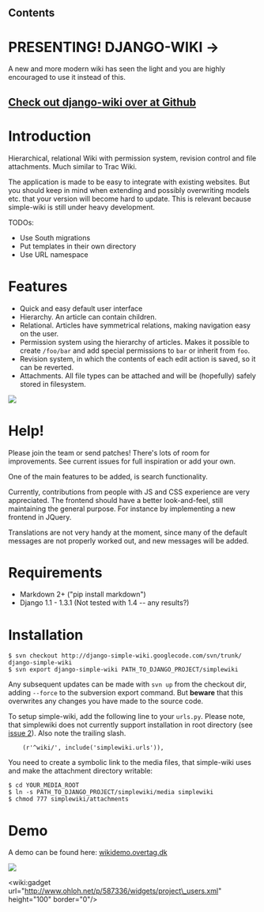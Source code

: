 ## Contents ##



# PRESENTING! DJANGO-WIKI -> #

A new and more modern wiki has seen the light and you are highly encouraged to use it instead of this.

## [Check out django-wiki over at Github](https://github.com/benjaoming/django-wiki) ##

# Introduction #
Hierarchical, relational Wiki with permission system, revision control and file attachments. Much similar to Trac Wiki.

The application is made to be easy to integrate with existing websites. But you should keep in mind when extending and possibly overwriting models etc. that your version will become hard to update. This is relevant because simple-wiki is still under heavy development.

TODOs:

  * Use South migrations
  * Put templates in their own directory
  * Use URL namespace

# Features #

  * Quick and easy default user interface
  * Hierarchy. An article can contain children.
  * Relational. Articles have symmetrical relations, making navigation easy on the user.
  * Permission system using the hierarchy of articles. Makes it possible to create `/foo/bar` and add special permissions to `bar` or inherit from `foo`.
  * Revision system, in which the contents of each edit action is saved, so it can be reverted.
  * Attachments. All file types can be attached and will be (hopefully) safely stored in filesystem.

[![](http://django-simple-wiki.googlecode.com/files/screenshot_thumb.jpg)](http://wikidemo.overtag.dk)

# Help! #

Please join the team or send patches! There's lots of room for improvements. See current issues for full inspiration or add your own.

One of the main features to be added, is search functionality.

Currently, contributions from people with JS and CSS experience are very appreciated. The frontend should have a better look-and-feel, still maintaining the general purpose. For instance by implementing a new frontend in JQuery.

Translations are not very handy at the moment, since many of the default messages are not properly worked out, and new messages will be added.

# Requirements #

  * Markdown 2+ ("pip install markdown")
  * Django 1.1 - 1.3.1 (Not tested with 1.4 -- any results?)

# Installation #

```
$ svn checkout http://django-simple-wiki.googlecode.com/svn/trunk/ django-simple-wiki
$ svn export django-simple-wiki PATH_TO_DJANGO_PROJECT/simplewiki
```

Any subsequent updates can be made with `svn up` from the checkout dir, adding `--force` to the subversion export command. But **beware** that this overwrites any changes you have made to the source code.

To setup simple-wiki, add the following line to your `urls.py`. Please note, that simplewiki does not currently support installation in root directory (see [issue 2](http://code.google.com/p/django-simple-wiki/issues/detail?id=2)). Also note the trailing slash.

```
    (r'^wiki/', include('simplewiki.urls')),
```

You need to create a symbolic link to the media files, that simple-wiki uses and make the attachment directory writable:

```
$ cd YOUR_MEDIA_ROOT
$ ln -s PATH_TO_DJANGO_PROJECT/simplewiki/media simplewiki
$ chmod 777 simplewiki/attachments
```

# Demo #

A demo can be found here: [wikidemo.overtag.dk](http://wikidemo.overtag.dk)

[![](http://media.djangoproject.com/img/badges/djangoproject120x25_grey.gif)](http://www.djangoproject.com/)

&lt;wiki:gadget url="http://www.ohloh.net/p/587336/widgets/project\_users.xml" height="100" border="0"/&gt;